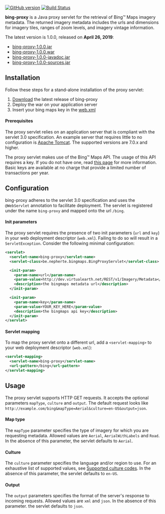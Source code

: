 [![GitHub version](https://img.shields.io/github/tag/Nepherte/bing-proxy.svg?label=latest)](https://github.com/Nepherte/bing-proxy/releases/latest)
[![Build Status](https://img.shields.io/travis/com/Nepherte/bing-proxy/master.svg)](https://travis-ci.com/Nepherte/bing-proxy)

**bing-proxy** is a Java proxy servlet for the retrieval of Bing™ Maps imagery 
metadata. The returned imagery metadata includes the urls and dimensions for
imagery tiles, ranges of zoom levels, and imagery vintage information.

The latest version is 1.0.0, released on **April 26, 2019**:

- [bing-proxy-1.0.0.jar](https://ivy.nepherte.be/be.nepherte/bing-proxy/1.0.0/bing-proxy-1.0.0.jar)
- [bing-proxy-1.0.0.war](https://ivy.nepherte.be/be.nepherte/bing-proxy/1.0.0/bing-proxy-1.0.0.war)
- [bing-proxy-1.0.0-javadoc.jar](https://ivy.nepherte.be/be.nepherte/bing-proxy/1.0.0/bing-proxy-1.0.0-javadoc.jar)
- [bing-proxy-1.0.0-sources.jar](https://ivy.nepherte.be/be.nepherte/bing-proxy/1.0.0/bing-proxy-1.0.0-sources.jar)


Installation
------------
Follow these steps for a stand-alone installation of the proxy servlet:

1. [Download](https://ivy.nepherte.be/be.nepherte/bing-proxy/1.0.0/) the latest release of bing-proxy
2. Deploy the war on your application server
3. Insert your bing maps key in the [web.xml](#configuration)

#### Prerequisites
The proxy servlet relies on an application server that is compliant with the
servlet 3.0 specification. An example server that requires little to no 
configuration is [Apache Tomcat](https://tomcat.apache.org/). The supported 
versions are 7.0.x and higher.

The proxy servlet makes use of the Bing™ Maps API. The usage of this API 
requires a key. If you do not have one, read 
[this page](https://msdn.microsoft.com/en-us/library/ff428642.aspx) for more 
information. Basic keys are available at no charge that provide a limited number
of transactions per year.


Configuration
-------------
bing-proxy adheres to the servlet 3.0 specification and uses the `@WebServlet`
annotation to facilitate deployment. The servlet is registered under the name
`bing-proxy` and mapped onto the url `/bing`.

#### Init parameters
The proxy servlet requires the presence of two init parameters (`url` and `key`)
in your web deployment descriptor (`web.xml`). Failing to do so will result in a
`ServletException`. Consider the following minimal configuration:

```xml
<servlet>
  <servlet-name>bing-proxy</servlet-name>
  <servlet-class>be.nepherte.bingmaps.BingProxyServlet</servlet-class>

  <init-param>
    <param-name>url</param-name>
    <param-value>http://dev.virtualearth.net/REST/v1/Imagery/Metadata</param-value>
    <description>the bingmaps metadata url</description>
  </init-param>

  <init-param>
    <param-name>key</param-name>
    <param-value>YOUR_KEY_HERE</param-value>
    <description>the bingmaps api key</description>
  </init-param>
</servlet>
````

#### Servlet mapping  
To map the proxy servlet onto a different url, add a `<servlet-mapping>` to your
web deployment descriptor (`web.xml`):

```xml
<servlet-mapping>
  <servlet-name>bing-proxy</servlet-name>
  <url-pattern>/bing</url-pattern>
</servlet-mapping>
```


Usage
-----
The proxy servlet supports HTTP GET requests. It accepts the optional parameters
`mapType`, `culture` and `output`. The default request looks like 
`http://example.com/bing&mapType=Aerial&culture=en-US&output=json`.

#### Map type
The `mapType` parameter specifies the type of imagery for which you are 
requesting metadata. Allowed values are `Aerial`, `AerialWithLabels` and `Road`.
In the absence of this parameter, the servlet defaults to `Aerial`.

#### Culture
The `culture` parameter specifies the language and/or region to use. For an 
exhaustive list of supported values, see [Supported culture codes](https://msdn.microsoft.com/en-us/library/hh441729.aspx).
In the absence of this parameter, the servlet defaults to `en-US`.

#### Output
The `output` parameters specifies the format of the server's response to 
incoming requests. Allowed values are `xml` and `json`. In the absence of this 
parameter. the servlet defaults to `json`.